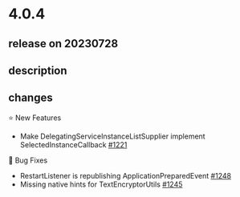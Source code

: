 # 4.0.4

## release on 20230728

## description

## changes

⭐ New Features

* Make DelegatingServiceInstanceListSupplier implement SelectedInstanceCallback <a href="https://github.com/spring-cloud/spring-cloud-commons/issues/1221" data-hovercard-type="issue" data-hovercard-url="/spring-cloud/spring-cloud-commons/issues/1221/hovercard">#1221</a>

🐞 Bug Fixes

* RestartListener is republishing ApplicationPreparedEvent <a href="https://github.com/spring-cloud/spring-cloud-commons/issues/1248" data-hovercard-type="issue" data-hovercard-url="/spring-cloud/spring-cloud-commons/issues/1248/hovercard">#1248</a>
* Missing native hints for TextEncryptorUtils <a href="https://github.com/spring-cloud/spring-cloud-commons/issues/1245" data-hovercard-type="issue" data-hovercard-url="/spring-cloud/spring-cloud-commons/issues/1245/hovercard">#1245</a>

